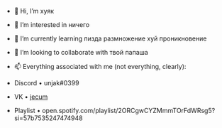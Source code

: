- 👋 Hi, I’m хуяк

- 👀 I’m interested in ничего

- 🌱 I’m currently learning пизда размножение хуй проникновение

- 💞️ I’m looking to collaborate with твой папаша

- 📫 Everything associated with me (not everything, clearly):
- Discord • unjak#0399
- VK • [jecum](https://vk.com/jecum)
- Playlist • open.spotify.com/playlist/2ORCgwCYZMmmTOrFdWRsg5?si=57b7535247474948
